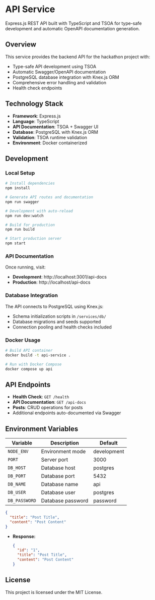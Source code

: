 # API Service

Express.js REST API built with TypeScript and TSOA for type-safe development and automatic OpenAPI documentation generation.

## Overview

This service provides the backend API for the hackathon project with:
- Type-safe API development using TSOA
- Automatic Swagger/OpenAPI documentation
- PostgreSQL database integration with Knex.js ORM
- Comprehensive error handling and validation
- Health check endpoints

## Technology Stack

- **Framework**: Express.js
- **Language**: TypeScript
- **API Documentation**: TSOA + Swagger UI
- **Database**: PostgreSQL with Knex.js ORM
- **Validation**: TSOA runtime validation
- **Environment**: Docker containerized

## Development

### Local Setup

```bash
# Install dependencies
npm install

# Generate API routes and documentation
npm run swagger

# Development with auto-reload
npm run dev:watch

# Build for production
npm run build

# Start production server
npm start
```

### API Documentation

Once running, visit:
- **Development**: http://localhost:3001/api-docs
- **Production**: http://localhost/api-docs

### Database Integration

The API connects to PostgreSQL using Knex.js:
- Schema initialization scripts in `/services/db/`
- Database migrations and seeds supported
- Connection pooling and health checks included

### Docker Usage

```bash
# Build API container
docker build -t api-service .

# Run with Docker Compose
docker compose up api
```

## API Endpoints

- **Health Check**: `GET /health`
- **API Documentation**: `GET /api-docs`
- **Posts**: CRUD operations for posts
- Additional endpoints auto-documented via Swagger

## Environment Variables

| Variable | Description | Default |
|----------|-------------|---------|
| `NODE_ENV` | Environment mode | development |
| `PORT` | Server port | 3000 |
| `DB_HOST` | Database host | postgres |
| `DB_PORT` | Database port | 5432 |
| `DB_NAME` | Database name | api |
| `DB_USER` | Database user | postgres |
| `DB_PASSWORD` | Database password | password |
  ```json
  {
    "title": "Post Title",
    "content": "Post Content"
  }
  ```
- **Response:**
  ```json
  {
    "id": "1",
    "title": "Post Title",
    "content": "Post Content"
  }
  ```

## License

This project is licensed under the MIT License.